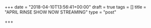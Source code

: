 +++
date = "2018-04-10T13:56:41+00:00"
draft = true
tags = []
title = "APRIL RINSE SHOW NOW STREAMING"
type = "post"

+++
